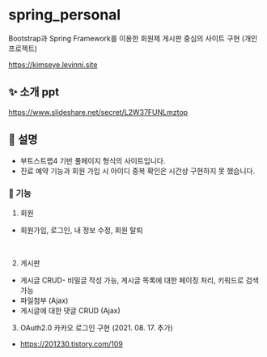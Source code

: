 # spring_personal
Bootstrap과 Spring Framework를 이용한 회원제 게시판 중심의 사이트 구현 (개인 프로젝트)

https://kimseye.levinni.site

## ✨ 소개 ppt
https://www.slideshare.net/secret/L2W37FUNLmztop

## 🎈 설명
- 부트스트랩4 기반 풀페이지 형식의 사이트입니다.
- 진료 예약 기능과 회원 가입 시 아이디 중복 확인은 시간상 구현하지 못 했습니다.

### 🍍 기능
1. 회원
- 회원가입, 로그인, 내 정보 수정, 회원 탈퇴
<br>

2. 게시판
- 게시글 CRUD- 비밀글 작성 가능, 게시글 목록에 대한 페이징 처리, 키워드로 검색 가능
- 파일첨부 (Ajax)
- 게시글에 대한 댓글 CRUD (Ajax)

3. OAuth2.0 카카오 로그인 구현 (2021. 08. 17. 추가)
- https://201230.tistory.com/109
